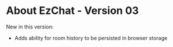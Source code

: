 # About EzChat - Version 03

New in this version:

* Adds ability for room history to be persisted in browser storage

